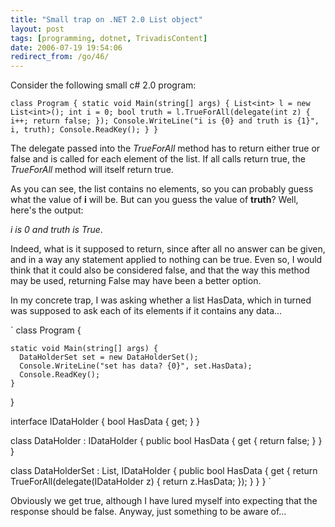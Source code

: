 ```yaml
---
title: "Small trap on .NET 2.0 List object"
layout: post
tags: [programming, dotnet, TrivadisContent]
date: 2006-07-19 19:54:06
redirect_from: /go/46/
---
```


Consider the following small c# 2.0 program:

`
  class Program {
    static void Main(string[] args) {
      List<int> l = new List<int>();
      int i = 0;
      bool truth = l.TrueForAll(delegate(int z) { i++; return false; });
      Console.WriteLine("i is {0} and truth is {1}", i, truth);
      Console.ReadKey();
    }
  }
`

The delegate passed into the _TrueForAll_ method has to return either true or false and is called for each element of the list. If all calls return true, the _TrueForAll_ method will itself return true.

As you can see, the list contains no elements, so you can probably guess what the value of **i** will be. But can you guess the value of **truth**? Well, here's the output:

_i is 0 and truth is True_.

Indeed, what is it supposed to return, since after all no answer can be given, and in a way any statement applied to nothing can be true. Even so, I would think that it could also be considered false, and that the way this method may be used, returning False may have been a better option.

In my concrete trap, I was asking whether a list HasData, which in turned was supposed to ask each of its elements if it contains any data...

`
class Program {

    static void Main(string[] args) {
      DataHolderSet set = new DataHolderSet();
      Console.WriteLine("set has data? {0}", set.HasData);
      Console.ReadKey();
    }
  }

  interface IDataHolder {
    bool HasData { get; }
  }

  class DataHolder : IDataHolder {
    public bool HasData {
      get { return false; }
    }
  }

  class DataHolderSet : List<IDataHolder>, IDataHolder {
    public bool HasData {
      get { 
        return TrueForAll(delegate(IDataHolder z) 
        { return z.HasData; }); 
      }
    }
  }
`

Obviously we get true, although I have lured myself into expecting that the response should be false. Anyway, just something to be aware of...